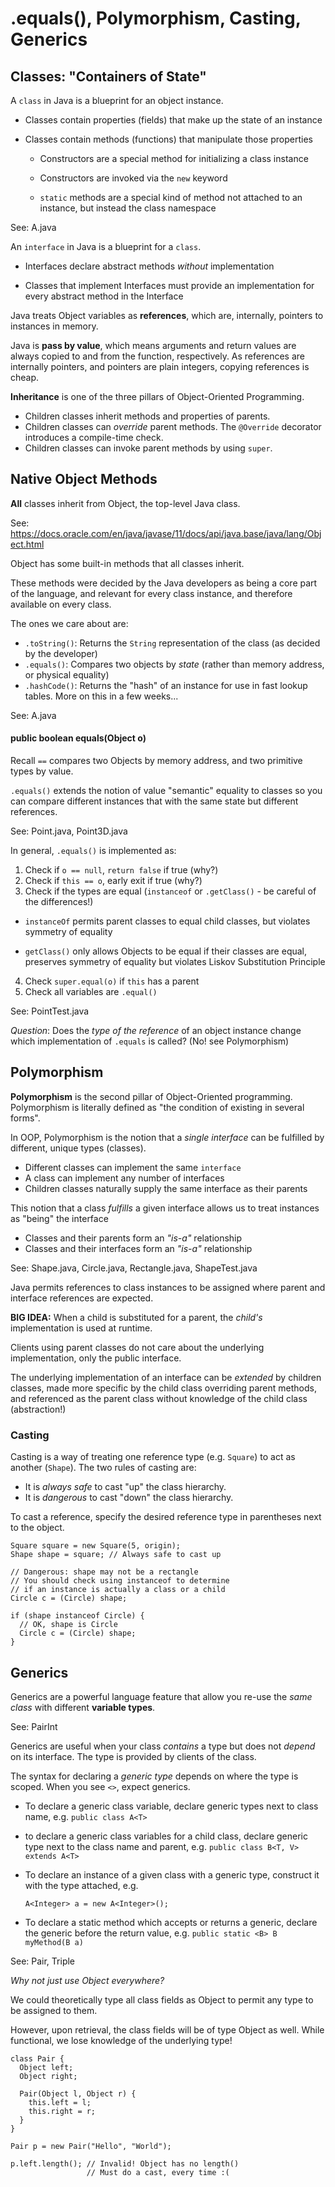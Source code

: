 
# .equals(), Polymorphism, Casting, Generics

## Classes: "Containers of State"

A `class` in Java is a blueprint for an object instance.

 - Classes contain properties (fields) that make up the state of an instance
 - Classes contain methods (functions) that manipulate those properties

   - Constructors are a special method for initializing a class instance
   - Constructors are invoked via the `new` keyword
   
   - `static` methods are a special kind of method
     not attached to an instance, but instead the class namespace

See: A.java

An `interface` in Java is a blueprint for a `class`.

 - Interfaces declare abstract methods *without* implementation

 - Classes that implement Interfaces must provide an implementation
   for every abstract method in the Interface

Java treats Object variables as **references**, which are, internally, pointers to instances in memory.

Java is **pass by value**, which means arguments and return values are always copied to and from the function, respectively. As references are internally pointers, and pointers are plain integers, copying references is cheap.

**Inheritance** is one of the three pillars of Object-Oriented Programming.
 - Children classes inherit methods and properties of parents.
 - Children classes can *override* parent methods. The `@Override` decorator introduces a compile-time check.
 - Children classes can invoke parent methods by using `super`.

## Native Object Methods

**All** classes inherit from Object, the top-level Java class.

See: https://docs.oracle.com/en/java/javase/11/docs/api/java.base/java/lang/Object.html

Object has some built-in methods that all classes inherit.

These methods were decided by the Java developers as being a core part of the language,
and relevant for every class instance, and therefore available on every class.

The ones we care about are:

 - `.toString()`: Returns the `String` representation of the class (as decided by the developer)
 - `.equals()`: Compares two objects by *state* (rather than memory address, or physical equality)
 - `.hashCode()`: Returns the "hash" of an instance for use in fast lookup tables. More on this in a few weeks...

See: A.java

#### public boolean equals(Object o)

Recall `==` compares two Objects by memory address, and two primitive types by value.

`.equals()` extends the notion of value "semantic" equality to classes so you can compare different instances that with the same state but different references.

See: Point.java, Point3D.java

In general, `.equals()` is implemented as:

 1. Check if `o == null`, `return false` if true (why?)
 2. Check if `this == o`, early exit if true (why?)
 3. Check if the types are equal
    (`instanceof` or `.getClass()` - be careful of the differences!)
 
  - `instanceOf` permits parent classes to equal child classes,
                 but violates symmetry of equality
                 
  - `getClass()` only allows Objects to be equal if their classes are equal,
                 preserves symmetry of equality
                 but violates Liskov Substitution Principle 
 
 4. Check `super.equal(o)` if `this` has a parent
 5. Check all variables are `.equal()`

See: PointTest.java

*Question*: Does the *type of the reference* of an object instance
change which implementation of `.equals` is called? (No! see Polymorphism)

## Polymorphism

**Polymorphism** is the second pillar of Object-Oriented programming. Polymorphism is literally defined as "the condition of existing in several forms".

In OOP, Polymorphism is the notion that a *single interface* can be fulfilled by different, unique types (classes).

 - Different classes can implement the same `interface`
 - A class can implement any number of interfaces
 - Children classes naturally supply the same interface as their parents

This notion that a class *fulfills* a given interface
allows us to treat instances as "being" the interface

 - Classes and their parents form an *"is-a"* relationship
 - Classes and their interfaces form an *"is-a"* relationship

See: Shape.java, Circle.java, Rectangle.java, ShapeTest.java

Java permits references to class instances
to be assigned where parent and interface references are expected.

**BIG IDEA:** When a child is substituted for a parent,
the *child's* implementation is used at runtime.

Clients using parent classes do not care about the underlying implementation,
only the public interface.

The underlying implementation of an interface can be *extended* by children classes,
made more specific by the child class overriding parent methods,
and referenced as the parent class without knowledge of the child class (abstraction!)

### Casting

Casting is a way of treating one reference type (e.g. `Square`) to act as another (`Shape`). The two rules of casting are:

 - It is *always safe* to cast "up" the class hierarchy.
 - It is *dangerous* to cast "down" the class hierarchy.

To cast a reference, specify the desired reference type in parentheses next to the object.

```
Square square = new Square(5, origin);
Shape shape = square; // Always safe to cast up

// Dangerous: shape may not be a rectangle
// You should check using instanceof to determine
// if an instance is actually a class or a child 
Circle c = (Circle) shape;

if (shape instanceof Circle) { 
  // OK, shape is Circle
  Circle c = (Circle) shape;
}

```

## Generics

Generics are a powerful language feature that allow you re-use the *same class* with different **variable types**.

See: PairInt

Generics are useful when your class *contains* a type but does not *depend* on its interface.
The type is provided by clients of the class.

The syntax for declaring a *generic type* depends on where the type is scoped. 
When you see `<>`, expect generics.

 - To declare a generic class variable, declare generic types next to class name, e.g.
   `public class A<T>`
 
 - to declare a generic class variables for a child class, declare generic type next to the class name and parent, e.g. `public class B<T, V> extends A<T>`
 
 - To declare an instance of a given class with a generic type, construct it with the type attached, e.g.
 
   `A<Integer> a = new A<Integer>();`
 
 - To declare a static method which accepts or returns a generic, declare the generic before the return value, e.g. `public static <B> B myMethod(B a)`

See: Pair, Triple

*Why not just use Object everywhere?*

We could theoretically type all class fields as Object
to permit any type to be assigned to them.

However, upon retrieval, the class fields
will be of type Object as well. While functional,
we lose knowledge of the underlying type!

```
class Pair {
  Object left;
  Object right;

  Pair(Object l, Object r) {
    this.left = l;
    this.right = r;
  }
}

Pair p = new Pair("Hello", "World");

p.left.length(); // Invalid! Object has no length()
                 // Must do a cast, every time :(

```
